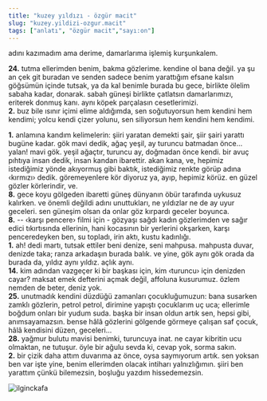 ```yaml
---
title: "kuzey yıldızı - özgür macit"
slug: "kuzey.yildizi-ozgur.macit"
tags: ["anlatı", "özgür macit","sayı:on"]
---
```


adını kazımadım ama derime, damarlarıma işlemiş kurşunkalem.

**24.** tutma ellerimden benim, bakma gözlerime. kendine ol bana değil.
ya şu an çek git buradan ve senden sadece benim yarattığım efsane kalsın
göğsümün içinde tutsak, ya da kal benimle burada bu gece, birlikte
ölelim sabaha kadar, donarak. sabah güneşi birlikte çatlatsın
damarlarımızı, eriterek donmuş kanı. aynı köpek parçalasın
cesetlerimizi.\
**2.** buz bile ısınır içimi elime aldığımda, sen soğutuyorsun hem
kendini hem kendimi; yolcu kendi çizer yolunu, sen siliyorsun hem
kendini hem kendimi.

**1.** anlamına kandım kelimelerin: şiiri yaratan demekti şair, şiir
şairi yarattı bugüne kadar. gök mavi dedik, ağaç yeşil, ay turuncu
batmadan önce... yalan! mavi gök. yeşil ağaçtır, turuncu ay, doğmadan
önce kendi. bir avuç pıhtıya insan dedik, insan kandan ibarettir. akan
kana, ve, hepimiz istediğimiz yönde akıyormuş gibi baktık, istediğimiz
renkte görüp adına ‹kırmızı› dedik. göremeyenlere kör diyoruz ya, ayıp,
hepimiz körüz. en güzel gözler körlerindir, ve.\
**8.** gece koyu gölgeden ibaretti güneş dünyanın öbür tarafında uykusuz
kalırken. ve önemli değildi adını unuttukları, ne yıldızlar ne de ay
uyur geceleri. sen güneşim olsan da onlar göz kırpardı geceler boyunca.\
**8.** -- ‹karşı pencere› filmi için - gözyaşı sağdı kadın gözlerimden
ve sağır edici tıkırtısında ellerinin, hani kocasının bir yerlerini
okşarken, karşı penceredeyken ben, su topladı, irin aktı, kustu
kadınlığı.\
**1.** ah! dedi martı, tutsak ettiler beni denize, seni mahpusa.
mahpusta duvar, denizde taka; ranza arkadaşın burada balık. ve yine, gök
aynı gök orada da burada da, yıldız aynı yıldız. açlık aynı.\
**14.** kim adından vazgeçer ki bir başkası için, kim ‹turuncu› için
denizden cayar? maksat emek defterini açmak değil, affoluna kusurumuz.
özlem nemden de beter, deniz yok.\
**25.** unutmadık kendini düzdüğü zamanları çocukluğumuzun: bana
susarken zamklı gözlerin, petrol petrol, dirimine yapıştı çocuklarım uç
uca; ellerimle boğdum onları bir yudum suda. başka bir insan oldun artık
sen, hepsi gibi, anımsayamazsın. bense hâlâ gözlerini gölgende görmeye
çalışan saf çocuk, hâlâ kendisini düzen, geceleri...\
**28.** yağmur bulutu mavisi benimki, turuncuya inat. ne cayar kibritin
ucu olmaktan, ne tutuşur. öyle bir ağulu sevda ki, cevap yok, sorma
sakın.\
**2.** bir çizik daha attım duvarıma az önce, oysa saymıyorum artık. sen
yoksan ben var işte yine, benim ellerimden olacak intiharı
yalnızlığımın. şiiri ben yarattım çünkü bilemezsin, boşluğu
yazdım hissedemezsin.



![ilginckafa](/img/ilginckafa.jpg)

